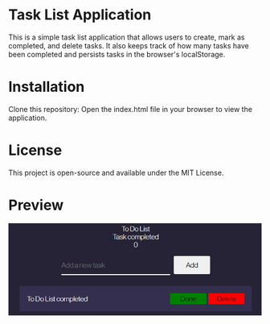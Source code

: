 # Task List Application

This is a simple task list application that allows users to create, mark as completed, and delete tasks. It also keeps track of how many tasks have been completed and persists tasks in the browser's localStorage.

# Installation
Clone this repository:
Open the index.html file in your browser to view the application.

# License
This project is open-source and available under the MIT License.

# Preview
![To Do list preview](./list-section/list_preview.jpg)
